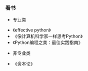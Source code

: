 ### 看书

 - 专业类

  + 《effective python》
  + 《像计算机科学家一样思考Python》
  + 《Python编程之美：最佳实践指南》
 
 - 非专业类
  + 《资本论》
 
